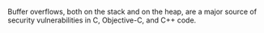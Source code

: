 
Buffer overflows, both on the stack and on the heap, are a major source
of security vulnerabilities in C, Objective-C, and C++ code.
